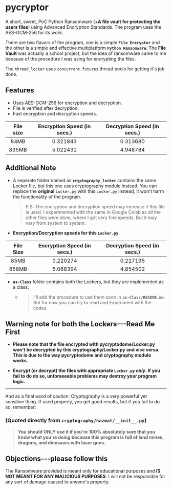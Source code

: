 # pycryptor 
A short, sweet, PoC Python Ransomware (+**A file vault for protecting the users files**) using Advanced Encryption Standards. 
The program uses the AES-GCM-256 for its work.

There are two flavors of the program, one is a simple __`File Encryptor`__ and the other is a simple and effective multiplatform  __`Python Ransomware`__. The __File Vault__ was actually a school project, but the idea of ransomware came to me because of the procedure I was using for encrypting the files.

The `thread_locker` uses `concurrent.futures` thread pools for getting it's job done.

## Features

 - Uses AES-GCM-256 for encryption and decryption.
 - File is verified after decryption.
 - Fast encryption and decryption speeds.

|File size|Encryption Speed (in secs.)|Decryption Speed (in secs.)|
|:-------:|:-------------------------:|:-------------------------:|
|  84MB   |         0.321843          |         0.313680          |
|  835MB  |         5.022431          |         4.948784          |

## Additional Note

 - A seperate folder named as **`cryptography_locker`** contains the
   same Locker file, but this one uses cryptography module instead. You
   can replace the **original** `Locker.py` with this `Locker.py`
   instead, it won't harm the functionality of the program.
   
	> 	P.S: The encryption and decryption speed may increase if this file is
	> used. 	I experimented with the same in Google Colab as all the other
	> files were 	done, where I got very fine speeds.  	But it may vary from
	> system to system.
 
 - __Encryption/Decryption speeds for this `Locker.py`__

|File Size|Encryption Speed (in secs.)|Decryption Speed (in secs.)|
|:-------:|:-------------------------:|:-------------------------:|
|  85MB   |         0.220274          |         0.217195          |
|  858MB  |         5.068394          |         4.854502          |

 - __`as-Class`__ folder contains both the Lockers, but they are implemented as a class.
	 
	 - > I'll add the procedure to use them soon in __`as-Class/README.md`__. But for now you can try to read and Experiment with the codes.

## Warning note for both the Lockers---Read Me First

 - __Please note that the file encrypted with pycryptodome/Locker.py won't
   be decrypted by this cryptography/Locker.py and vice versa. This is
   due to the way pycryptodome and cryptography module works.__

 - __Encrypt (or decrypt) the files with appropriate `Locker.py` *only*.
   If you fail to do do so, unforseeable problems may destroy your
   program logic.__
---
And as a final word of caution: 
Cryptography is a very powerful yet sensitive thing. If used properly, you get good results, but if you fail to do so, remember:
### (Quoted directly from `cryptography/hazmat/__init__.py`)
> __You should ONLY use it if you're 100% absolutely sure that you know
> what you're doing because this program is full of land mines, dragons,
> and dinosaurs with laser guns.__

## Objections---please follow this
The Ransomware provided is meant only for educational purposes and __IS NOT MEANT FOR ANY MALICIOUS PURPOSES__. 
I will not be responsible for any sort of damage caused to anyone's property.
